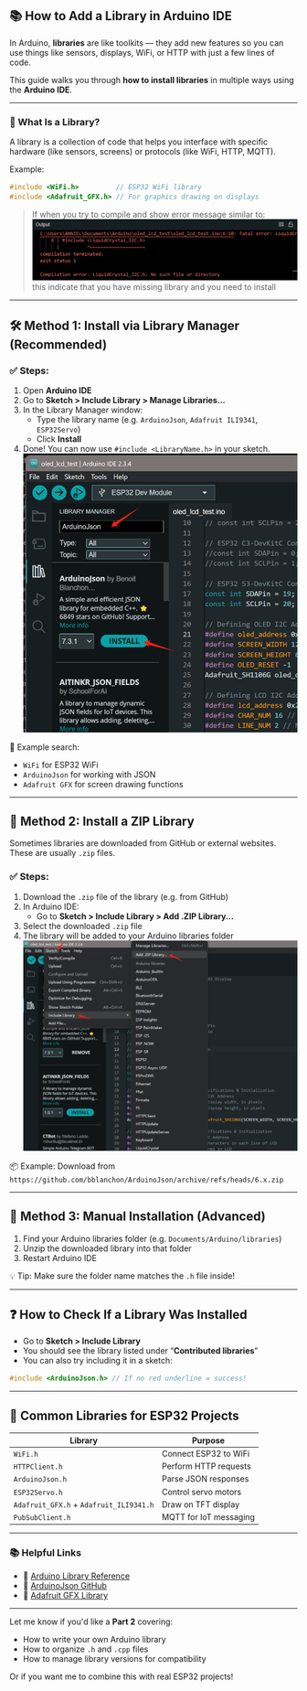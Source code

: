 ## 📚 How to Add a Library in Arduino IDE 

In Arduino, **libraries** are like toolkits — they add new features so you can use things like sensors, displays, WiFi, or HTTP with just a few lines of code.

This guide walks you through **how to install libraries** in multiple ways using the **Arduino IDE**.

---

### 🧠 What Is a Library?

A library is a collection of code that helps you interface with specific hardware (like sensors, screens) or protocols (like WiFi, HTTP, MQTT).

Example:
```cpp
#include <WiFi.h>         // ESP32 WiFi library
#include <Adafruit_GFX.h> // For graphics drawing on displays
```
> If when you try to compile and show error message similar to: 
> ![alt text](image-3.png)
> this indicate that you have missing library and you need to install

---

## 🛠️ Method 1: Install via Library Manager (Recommended)

### ✅ Steps:
1. Open **Arduino IDE**
2. Go to **Sketch > Include Library > Manage Libraries...**
3. In the Library Manager window:
   - Type the library name (e.g. `ArduinoJson`, `Adafruit ILI9341`, `ESP32Servo`)
   - Click **Install**
4. Done! You can now use `#include <LibraryName.h>` in your sketch.
![alt text](image-1.png)

🔎 Example search:
- `WiFi` for ESP32 WiFi
- `ArduinoJson` for working with JSON
- `Adafruit GFX` for screen drawing functions

---

## 🧰 Method 2: Install a ZIP Library

Sometimes libraries are downloaded from GitHub or external websites. These are usually `.zip` files.

### ✅ Steps:
1. Download the `.zip` file of the library (e.g. from GitHub)
2. In Arduino IDE:
   - Go to **Sketch > Include Library > Add .ZIP Library...**
3. Select the downloaded `.zip` file
4. The library will be added to your Arduino libraries folder
![alt text](image-2.png)

📦 Example:
Download from  
`https://github.com/bblanchon/ArduinoJson/archive/refs/heads/6.x.zip`

---

## 📁 Method 3: Manual Installation (Advanced)

1. Find your Arduino libraries folder (e.g. `Documents/Arduino/libraries`)
2. Unzip the downloaded library into that folder
3. Restart Arduino IDE

💡 Tip: Make sure the folder name matches the `.h` file inside!

---

## ❓ How to Check If a Library Was Installed

- Go to **Sketch > Include Library**
- You should see the library listed under “**Contributed libraries**”
- You can also try including it in a sketch:
```cpp
#include <ArduinoJson.h> // If no red underline = success!
```

---

## 🧪 Common Libraries for ESP32 Projects

| Library | Purpose |
|--------|---------|
| `WiFi.h` | Connect ESP32 to WiFi |
| `HTTPClient.h` | Perform HTTP requests |
| `ArduinoJson.h` | Parse JSON responses |
| `ESP32Servo.h` | Control servo motors |
| `Adafruit_GFX.h` + `Adafruit_ILI9341.h` | Draw on TFT display |
| `PubSubClient.h` | MQTT for IoT messaging |

---

### 📚 Helpful Links

- 🔗 [Arduino Library Reference](https://www.arduino.cc/reference/en/libraries/)
- 🔗 [ArduinoJson GitHub](https://github.com/bblanchon/ArduinoJson)
- 🔗 [Adafruit GFX Library](https://github.com/adafruit/Adafruit-GFX-Library)

---

Let me know if you'd like a **Part 2** covering:
- How to write your own Arduino library  
- How to organize `.h` and `.cpp` files  
- How to manage library versions for compatibility

Or if you want me to combine this with real ESP32 projects!